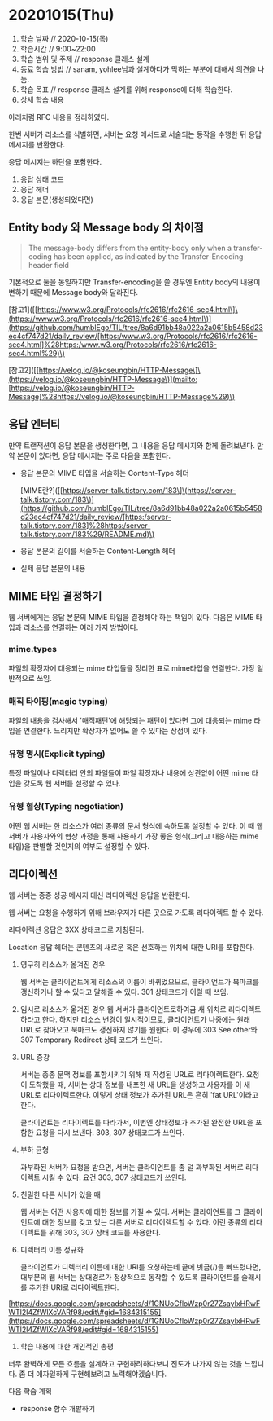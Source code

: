 # 20201015\(Thu\)

1. 학습 날짜 // 2020-10-15\(목\)
2. 학습시간 // 9:00~22:00
3. 학습 범위 및 주제 // response 클래스 설계
4. 동료 학습 방법 // sanam, yohlee님과 설계하다가 막히는 부분에 대해서 의견을 나눔.
5. 학습 목표 // response 클래스 설계를 위해 response에 대해 학습한다.
6. 상세 학습 내용

아래처럼 RFC 내용을 정리하였다.

한번 서버가 리소스를 식별하면, 서버는 요청 메서드로 서술되는 동작을 수행한 뒤 응답 메시지를 반환한다.

응답 메시지는 하단을 포함한다.

1. 응답 상태 코드
2. 응답 헤더
3. 응답 본문\(생성되었다면\)

## Entity body 와 Message body 의 차이점

> The message-body differs from the entity-body only when a transfer-coding has been applied, as indicated by the Transfer-Encoding header field

기본적으로 둘을 동일하지만 Transfer-encoding을 쓸 경우엔 Entity body의 내용이 변하기 때문에 Message body와 달라진다.

\[참고1\]\([\[https://www.w3.org/Protocols/rfc2616/rfc2616-sec4.html\]\(https://www.w3.org/Protocols/rfc2616/rfc2616-sec4.html\)](https://github.com/humblEgo/TIL/tree/8a6d91bb48a022a2a0615b5458d23ec4cf747d21/daily_review/[https:/www.w3.org/Protocols/rfc2616/rfc2616-sec4.html]%28https:/www.w3.org/Protocols/rfc2616/rfc2616-sec4.html%29)\)

\[참고2\]\([\[https://velog.io/@koseungbin/HTTP-Message\]\(https://velog.io/@koseungbin/HTTP-Message\)](mailto:[https://velog.io/@koseungbin/HTTP-Message]%28https://velog.io/@koseungbin/HTTP-Message%29)\)

## 응답 엔터티

만약 트랜잭션이 응답 본문을 생성한다면, 그 내용을 응답 메시지와 함께 돌려보낸다. 만약 본문이 있다면, 응답 메시지는 주로 다음을 포함한다.

* 응답 본문의 MIME 타입을 서술하는 Content-Type 헤더

  \[MIME란?\]\([\[https://server-talk.tistory.com/183\]\(https://server-talk.tistory.com/183\)](https://github.com/humblEgo/TIL/tree/8a6d91bb48a022a2a0615b5458d23ec4cf747d21/daily_review/[https:/server-talk.tistory.com/183]%28https:/server-talk.tistory.com/183%29/README.md)\)

* 응답 본문의 길이를 서술하는 Content-Length 헤더
* 실제 응답 본문의 내용

## MIME 타입 결정하기

웹 서버에게는 응답 본문의 MIME 타입을 결정해야 하는 책임이 있다. 다음은 MIME 타입과 리소스를 연결하는 여러 가지 방법이다.

### mime.types

파일의 확장자에 대응되는 mime 타입들을 정리한 표로 mime타입을 연결한다. 가장 일반적으로 쓰임.

### 매직 타이핑\(magic typing\)

파일의 내용을 검사해서 '매직패턴'에 해당되는 패턴이 있다면 그에 대응되는 mime 타입을 연결한다. 느리지만 확장자가 없어도 쓸 수 있다는 장점이 있다.

### 유형 명시\(Explicit typing\)

특정 파일이나 디렉터리 안의 파일들이 파일 확장자나 내용에 상관없이 어떤 mime 타입을 갖도록 웹 서버를 설정할 수 있다.

### 유형 협상\(Typing negotiation\)

어떤 웹 서버는 한 리소스가 여러 종류의 문서 형식에 속하도록 설정할 수 있다. 이 때 웹 서버가 사용자와의 협상 과정을 통해 사용하기 가장 좋은 형식\(그리고 대응하는 mime 타입\)을 판별할 것인지의 여부도 설정할 수 있다.

## 리다이렉션

웹 서버는 종종 성공 메시지 대신 리다이렉션 응답을 반환한다.

웹 서버는 요청을 수행하기 위해 브라우저가 다른 곳으로 가도록 리다이렉트 할 수 있다.

리다이렉션 응답은 3XX 상태코드로 지칭된다.

Location 응답 헤더는 콘텐츠의 새로운 혹은 선호하는 위치에 대한 URI를 포함한다.

1. 영구히 리소스가 옮겨진 경우

   웹 서버는 클라이언트에게 리소스의 이름이 바뀌었으므로, 클라이언트가 북마크를 갱신하거나 할 수 있다고 말해줄 수 있다. 301 상태코드가 이럴 때 쓰임.

2. 임시로 리소스가 옮겨진 경우 웹 서버가 클라이언트로하여금 새 위치로 리다이렉트하라고 한다. 하지만 리소스 변경이 일시적이므로, 클라이언트가 나중에는 원래 URL로 찾아오고 북마크도 갱신하지 않기를 원한다. 이 경우에 303 See other와 307 Temporary Redirect 상태 코드가 쓰인다.
3. URL 증강

   서버는 종종 문맥 정보를 포함시키기 위해 재 작성된 URL로 리다이렉트한다. 요청이 도착했을 때, 서버는 상태 정보를 내포한 새 URL을 생성하고 사용자를 이 새 URL로 리다이렉트한다. 이렇게 상태 정보가 추가된 URL은 흔히 'fat URL'이라고 한다.

   클라이언트는 리다이렉트를 따라가서, 이번엔 상태정보가 추가된 완전한 URL을 포함한 요청을 다시 보낸다. 303, 307 상태코드가 쓰인다.

4. 부하 균형

   과부화된 서버가 요청을 받으면, 서버는 클라이언트를 좀 덜 과부화된 서버로 리다이렉트 시킬 수 있다. 요건 303, 307 상태코드가 쓰인다.

5. 친밀한 다른 서버가 있을 때

   웹 서버는 어떤 사용자에 대한 정보를 가질 수 있다. 서버는 클라이언트를 그 클라이언트에 대한 정보를 갖고 있는 다른 서버로 리다이렉트할 수 있다. 이런 종류의 리다이렉트를 위해 303, 307 상태 코드를 사용한다.

6. 디렉터리 이름 정규화

   클라이언트가 디렉터리 이름에 대한 URI를 요청하는데 끝에 빗금\(/\)을 빠뜨렸다면, 대부분의 웹 서버는 상대경로가 정상적으로 동작할 수 있도록 클라이언트를 슬래시를 추가한 URI로 리다이렉트한다.

[https://docs.google.com/spreadsheets/d/1GNUoCfloWzp0r27ZsayIxHRwFWTl2l4ZfWlXcVARf98/edit\#gid=1684315155](https://docs.google.com/spreadsheets/d/1GNUoCfloWzp0r27ZsayIxHRwFWTl2l4ZfWlXcVARf98/edit#gid=1684315155)

1. 학습 내용에 대한 개인적인 총평

너무 완벽하게 모든 흐름을 설계하고 구현하려하다보니 진도가 나가지 않는 것을 느낍니다. 좀 더 애자일하게 구현해보려고 노력해야겠습니다.

다음 학습 계획

* response 함수 개발하기

